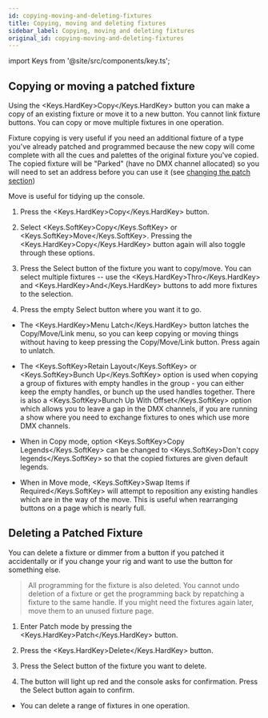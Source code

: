 ```yaml
---
id: copying-moving-and-deleting-fixtures
title: Copying, moving and deleting fixtures
sidebar_label: Copying, moving and deleting fixtures
original_id: copying-moving-and-deleting-fixtures
---
```


import Keys from '@site/src/components/key.ts';

Copying or moving a patched fixture
-----------------------------------

Using the <Keys.HardKey>Copy</Keys.HardKey> button you can make a copy of an existing fixture or
move it to a new button. You cannot link fixture buttons. You can copy
or move multiple fixtures in one operation.

Fixture copying is very useful if you need an additional fixture of a
type you've already patched and programmed because the new copy will
come complete with all the cues and palettes of the original fixture
you've copied. The copied fixture will be "Parked" (have no DMX channel
allocated) so you will need to set an address before you can use it (see
[changing the patch section](./changing-the-patch.md))

Move is useful for tidying up the console.

1. Press the <Keys.HardKey>Copy</Keys.HardKey> button.

2. Select <Keys.SoftKey>Copy</Keys.SoftKey> or <Keys.SoftKey>Move</Keys.SoftKey>. Pressing the <Keys.HardKey>Copy</Keys.HardKey> button again will
also toggle through these options.

3. Press the Select button of the fixture you want to copy/move. You
can select multiple fixtures -- use the <Keys.HardKey>Thro</Keys.HardKey> and <Keys.HardKey>And</Keys.HardKey> buttons to
add more fixtures to the selection.

4. Press the empty Select button where you want it to go.

-   The <Keys.HardKey>Menu Latch</Keys.HardKey> button latches the Copy/Move/Link menu, so you
    can keep copying or moving things without having to keep pressing
    the Copy/Move/Link button. Press again to unlatch.

-   The <Keys.SoftKey>Retain Layout</Keys.SoftKey> or <Keys.SoftKey>Bunch Up</Keys.SoftKey> option is used when copying a
    group of fixtures with empty handles in the group - you can either
    keep the empty handles, or bunch up the used handles together. There
    is also a <Keys.SoftKey>Bunch Up With Offset</Keys.SoftKey> option which allows you to leave
    a gap in the DMX channels, if you are running a show where you need
    to exchange fixtures to ones which use more DMX channels.

-   When in Copy mode, option <Keys.SoftKey>Copy Legends</Keys.SoftKey> can be changed to <Keys.SoftKey>Don't
    copy legends</Keys.SoftKey> so that the copied fixtures are given default
    legends.

-   When in Move mode, <Keys.SoftKey>Swap Items if Required</Keys.SoftKey> will attempt to
    reposition any existing handles which are in the way of the move.
    This is useful when rearranging buttons on a page which is nearly
    full.

Deleting a Patched Fixture
--------------------------

You can delete a fixture or dimmer from a button if you patched it
accidentally or if you change your rig and want to use the button for
something else.

> All programming for the fixture is also deleted. You cannot undo deletion of a fixture or get the programming back by repatching a fixture to the same handle. If you might need the fixtures again later, move them to an unused fixture page.

1. Enter Patch mode by pressing the <Keys.HardKey>Patch</Keys.HardKey> button.

2. Press the <Keys.HardKey>Delete</Keys.HardKey> button.

3. Press the Select button of the fixture you want to delete.

4. The button will light up red and the console asks for confirmation.
Press the Select button again to confirm.

-   You can delete a range of fixtures in one operation.

